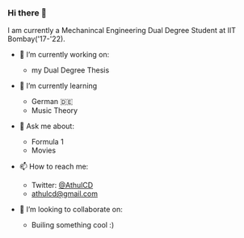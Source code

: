 ### Hi there 👋

I am currently a Mechanincal Engineering Dual Degree Student at IIT Bombay('17-'22). 


- 🔭 I’m currently working on:
  -  my Dual Degree Thesis


- 🌱 I’m currently learning
  - German 🇩🇪
  - Music Theory


- 💬 Ask me about: 
  - Formula 1
  - Movies

- 📫 How to reach me: 
  - Twitter: [@AthulCD](https://twitter.com/AthulCD)
  - [athulcd@gmail.com](mailto:athulcd@gmail.com)


- 👯 I’m looking to collaborate on:
  - Builing something cool :)



